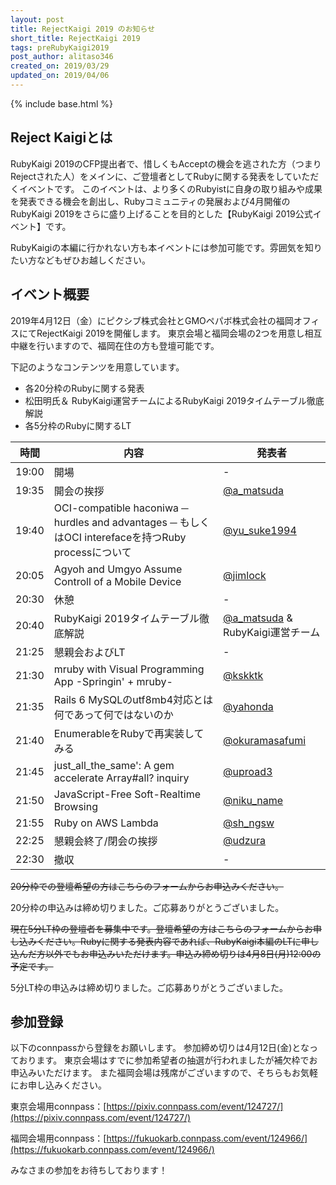```yaml
---
layout: post
title: RejectKaigi 2019 のお知らせ
short_title: RejectKaigi 2019
tags: preRubyKaigi2019
post_author: alitaso346
created_on: 2019/03/29
updated_on: 2019/04/06
---
```

{% include base.html %}

## Reject Kaigiとは
RubyKaigi 2019のCFP提出者で、惜しくもAcceptの機会を逃された方（つまりRejectされた人）をメインに、ご登壇者としてRubyに関する発表をしていただくイベントです。
このイベントは、より多くのRubyistに自身の取り組みや成果を発表できる機会を創出し、Rubyコミュニティの発展および4月開催のRubyKaigi 2019をさらに盛り上げることを目的とした【RubyKaigi 2019公式イベント】です。

RubyKaigiの本編に行かれない方も本イベントには参加可能です。雰囲気を知りたい方などもぜひお越しください。

## イベント概要
2019年4月12日（金）にピクシブ株式会社とGMOペパボ株式会社の福岡オフィスにてRejectKaigi 2019を開催します。
東京会場と福岡会場の2つを用意し相互中継を行いますので、福岡在住の方も登壇可能です。

下記のようなコンテンツを用意しています。

- 各20分枠のRubyに関する発表
- 松田明氏＆ RubyKaigi運営チームによるRubyKaigi 2019タイムテーブル徹底解説
- 各5分枠のRubyに関するLT

| 時間 | 内容 | 発表者 |
|-----|------|-------|
| 19:00 | 開場 | - |
| 19:35 | 開会の挨拶 | [@a_matsuda](https://twitter.com/a_matsuda) |
| 19:40 | OCI-compatible haconiwa ─ hurdles and advantages ─ もしくはOCI interefaceを持つRuby processについて | [@yu_suke1994](https://twitter.com/yu_suke1994) |
| 20:05 | Agyoh and Umgyo Assume Controll of a Mobile Device | [@jimlock](https://twitter.com/jimlock) |
| 20:30 | 休憩| - |
| 20:40 | RubyKaigi 2019タイムテーブル徹底解説 | [@a_matsuda](https://twitter.com/a_matsuda) & RubyKaigi運営チーム |
| 21:25 | 懇親会およびLT | - |
| 21:30 | mruby with Visual Programming App -Springin' + mruby- | [@kskktk](https://twitter.com/kskktk) |
| 21:35 | Rails 6 MySQLのutf8mb4対応とは何であって何ではないのか | [@yahonda](https://twitter.com/yahonda) |
| 21:40 | EnumerableをRubyで再実装してみる | [@okuramasafumi](https://twitter.com/okuramasafumi) |
| 21:45 | just_all_the_same': A gem accelerate Array#all? inquiry | [@uproad3](https://twitter.com/uproad3) |
| 21:50 | JavaScript-Free Soft-Realtime Browsing | [@niku_name](https://twitter.com/niku_name) |
| 21:55 | Ruby on AWS Lambda | [@sh_ngsw](https://twitter.com/sh_ngsw) |
| 22:25 | 懇親会終了/閉会の挨拶 | [@udzura](https://twitter.com/udzura) |
| 22:30 | 撤収 | - |

~~20分枠での登壇希望の方はこちらのフォームからお申込みください。~~

20分枠の申込みは締め切りました。ご応募ありがとうございました。

~~現在5分LT枠の登壇者を募集中です。登壇希望の方はこちらのフォームからお申し込みください。Rubyに関する発表内容であれば、RubyKaigi本編のLTに申し込んだ方以外でもお申込みいただけます。申込み締め切りは4月8日(月)12:00の予定です。~~

5分LT枠の申込みは締め切りました。ご応募ありがとうございました。

## 参加登録
以下のconnpassから登録をお願いします。
参加締め切りは4月12日(金)となっております。
東京会場はすでに参加希望者の抽選が行われましたが補欠枠でお申込みいただけます。
また福岡会場は残席がございますので、そちらもお気軽にお申し込みください。

東京会場用connpass：[https://pixiv.connpass.com/event/124727/](https://pixiv.connpass.com/event/124727/)

福岡会場用connpass：[https://fukuokarb.connpass.com/event/124966/](https://fukuokarb.connpass.com/event/124966/)

みなさまの参加をお待ちしております！
